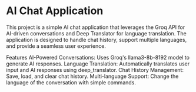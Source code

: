 # AI Chat Application

This project is a simple AI chat application that leverages the Groq API for AI-driven conversations and Deep Translator for language translation. The application is designed to handle chat history, support multiple languages, and provide a seamless user experience.

Features
AI-Powered Conversations: Uses Groq's llama3-8b-8192 model to generate AI responses.
Language Translation: Automatically translates user input and AI responses using deep_translator.
Chat History Management: Save, load, and clear chat history.
Multi-language Support: Change the language of the conversation with simple commands.
